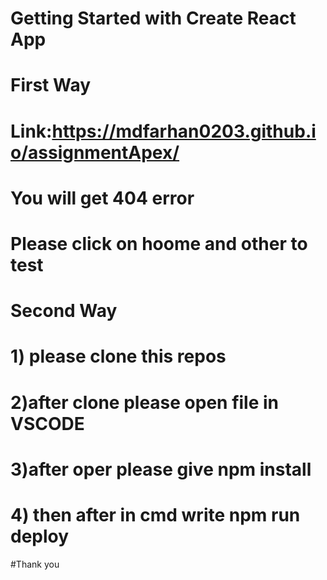# Getting Started with Create React App

# First Way
  # Link:https://mdfarhan0203.github.io/assignmentApex/
  # You will get 404 error 
  # Please click on hoome and other to test
 
 # Second Way
 # 1) please clone this repos
 # 2)after clone please open file in VSCODE 
  # 3)after oper please give npm install  
  # 4) then after in cmd write npm run deploy


#Thank you
